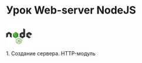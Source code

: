 # Урок Web-server NodeJS
<div>
<img src="./.github/nodejs.svg" alt="Node JS" width="auto" height="70">
</div>
1. Создание сервера. HTTP-модуль